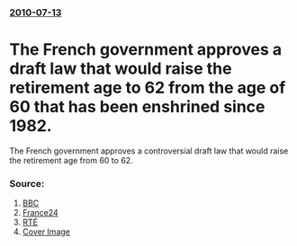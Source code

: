 ### [2010-07-13](/news/2010/07/13/index.md)

# The French government approves a draft law that would raise the retirement age to 62 from the age of 60 that has been enshrined since 1982. 

The French government approves a controversial draft law that would raise the retirement age from 60 to 62.


### Source:

1. [BBC](http://news.bbc.co.uk/2/hi/world/europe/10612788.stm)
2. [France24](http://www.france24.com/en/20100713-france-pension-reform-raise-retirement-age-government-sarkozy-woerth-62)
3. [RTÉ](http://www.rte.ie/news/2010/0713/france.html)
3. [Cover Image](http://ichef-1.bbci.co.uk/news/1024/media/images/48324000/jpg/_48324347_breaking_splash_466x260.jpg)

